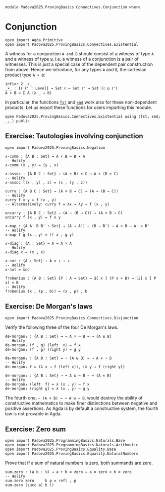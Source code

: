 ```
module Padova2025.ProvingBasics.Connectives.Conjunction where
```

# Conjunction

```
open import Agda.Primitive
open import Padova2025.ProvingBasics.Connectives.Existential
```

A witness for a conjunction `A and B` should consist of a witness of type `A`
and a witness of type `B`, i.e. a witness of a conjunction is a pair of
witnesses. This is just a special case of the dependent pair construction from
above. Hence we introduce, for any types `A` and `B`, the cartesian product
type `A × B`:

```
infixr 2 _×_
_×_ : {ℓ ℓ' : Level} → Set ℓ → Set ℓ' → Set (ℓ ⊔ ℓ')
A × B = Σ A (λ _ → B)
```

In particular, the functions [`fst`](Padova2025.ProvingBasics.Connectives.Existential.html#Σ) and
[`snd`](Padova2025.ProvingBasics.Connectives.Existential.html#Σ)
work also for these non-dependent products. Let us export these
functions for users importing this module.

```
open Padova2025.ProvingBasics.Connectives.Existential using (fst; snd; _,_) public
```


## Exercise: Tautologies involving conjunction

```
open import Padova2025.ProvingBasics.Negation
```

```
∧-comm : {A B : Set} → A × B → B × A
-- Holify
∧-comm (x , y) = (y , x)
```

```
∧-assoc : {A B C : Set} → (A × B) × C → A × (B × C)
-- Holify
∧-assoc ((x , y) , z) = (x , (y , z))
```

```
curry : {A B C : Set} → (A × B → C) → (A → (B → C))
-- Holify
curry f x y = f (x , y)
-- Alternatively: curry f = λx → λy → f (x , y)
```

```
uncurry : {A B C : Set} → (A → (B → C)) → (A × B → C)
uncurry f (x , y) = f x y
```

```
∧-map : {A A' B B' : Set} → (A → A') → (B → B') → A × B → A' × B'
-- Holify
∧-map f g (x , y) = (f x , g y)
```

```
∧-diag : {A : Set} → A → A × A
-- Holify
∧-diag x = (x , x)
```

```
∧-not : {A : Set} → A × ⊥ → ⊥
-- Holify
∧-not = snd
```

```
frobenius : {A B : Set} {P : A → Set} → ∃[ x ] (P x × B) → (∃[ x ] P x) × B
-- Holify
frobenius (x , (p , b)) = (x , p) , b
```


## Exercise: De Morgan's laws

```
open import Padova2025.ProvingBasics.Connectives.Disjunction
```

Verify the following three of the four De Morgan's laws.

```
de-morgan₁ : {A B : Set} → ¬ A × ¬ B → ¬ (A ⊎ B)
-- Holify
de-morgan₁ (f , g) (left  x) = f x
de-morgan₁ (f , g) (right y) = g y
```

```
de-morgan₂ : {A B : Set} → ¬ (A ⊎ B) → ¬ A × ¬ B
-- Holify
de-morgan₂ f = (λ x → f (left x)), (λ y → f (right y))
```

```
de-morgan₃ : {A B : Set} → ¬ A ⊎ ¬ B → ¬ (A × B)
-- Holify
de-morgan₃ (left  f) = λ (x , y) → f x
de-morgan₃ (right g) = λ (x , y) → g y
```

The fourth one, `¬ (A × B) → ¬ A ⊎ ¬ B`, would destroy the ability of
constructive mathematics to make finer distinctions between negative and
positive assertions. As Agda is by default a constructive system, the fourth
law is not provable in Agda.


## Exercise: Zero sum

```
open import Padova2025.ProgrammingBasics.Naturals.Base
open import Padova2025.ProgrammingBasics.Naturals.Arithmetic
open import Padova2025.ProvingBasics.Equality.Base
open import Padova2025.ProvingBasics.Equality.NaturalNumbers
```

Prove that if a sum of natural numbers is zero, both summands are zero.

```
sum-zero : (a b : ℕ) → a + b ≡ zero → a ≡ zero × b ≡ zero
-- Holify
sum-zero zero     b p = refl , p
sum-zero (succ a) b ()
```
